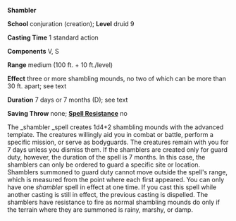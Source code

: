  **Shambler**

**School** conjuration (creation); **Level** druid 9

**Casting Time** 1 standard action

**Components** V, S

**Range** medium (100 ft. + 10 ft./level)

**Effect** three or more shambling mounds, no two of which can be more than 30 ft. apart; see text

**Duration** 7 days or 7 months (D); see text

**Saving Throw** none; **[Spell Resistance](../glossary#_spell-resistance)** no

The _shambler _spell creates 1d4+2 shambling mounds with the advanced template. The creatures willingly aid you in combat or battle, perform a specific mission, or serve as bodyguards. The creatures remain with you for 7 days unless you dismiss them. If the shamblers are created only for guard duty, however, the duration of the spell is 7 months. In this case, the shamblers can only be ordered to guard a specific site or location. Shamblers summoned to guard duty cannot move outside the spell's range, which is measured from the point where each first appeared. You can only have one _shambler_ spell in effect at one time. If you cast this spell while another casting is still in effect, the previous casting is dispelled. The shamblers have resistance to fire as normal shambling mounds do only if the terrain where they are summoned is rainy, marshy, or damp.

